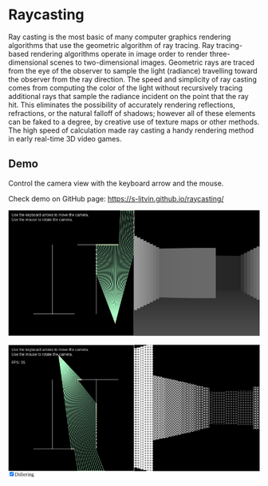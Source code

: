# Raycasting

Ray casting is the most basic of many computer graphics rendering algorithms that use the geometric algorithm of ray tracing. Ray tracing-based rendering algorithms operate in image order to render three-dimensional scenes to two-dimensional images. Geometric rays are traced from the eye of the observer to sample the light (radiance) travelling toward the observer from the ray direction. The speed and simplicity of ray casting comes from computing the color of the light without recursively tracing additional rays that sample the radiance incident on the point that the ray hit. This eliminates the possibility of accurately rendering reflections, refractions, or the natural falloff of shadows; however all of these elements can be faked to a degree, by creative use of texture maps or other methods. The high speed of calculation made ray casting a handy rendering method in early real-time 3D video games.

## Demo
Control the camera view with the keyboard arrow and the mouse.

Check demo on GitHub page: https://s-litvin.github.io/raycasting/

![alt text](https://raw.githubusercontent.com/s-litvin/raycasting/master/preview.png)

![alt text](https://raw.githubusercontent.com/s-litvin/raycasting/master/preview2.png)
